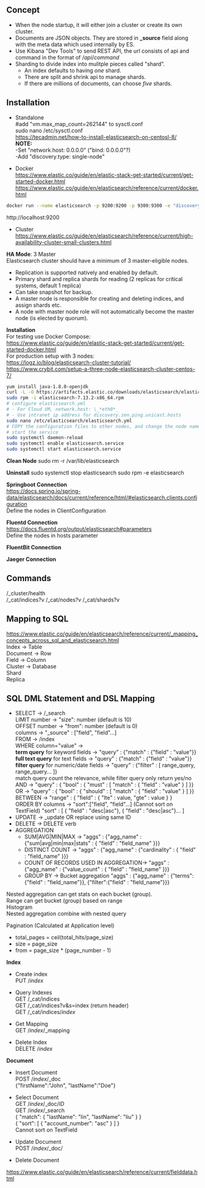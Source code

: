 ## Concept
- When the node startup, it will either join a cluster or create its own cluster.
- Documents are JSON objects. They are stored  in **_source** field along with the meta data which used internally by ES.
- Use Kibana "Dev Tools" to send REST API, the url consists of api and command in the format of /*api*/*command*
- Sharding to divide index into mulitple pieces called "shard".
  - An index defaults to having *one* shard.
  - There are split and shrink api to manage shards.
  - If there are millions of documents, can choose *five* shards.

## Installation
- Standalone  
#add "vm.max_map_count=262144" to sysctl.conf  
sudo nano /etc/sysctl.conf  
https://tecadmin.net/how-to-install-elasticsearch-on-centosl-8/  
**NOTE:**  
-Set "network.host: 0.0.0.0" ("bind: 0.0.0.0"?)  
-Add "discovery.type: single-node"

- Docker  
https://www.elastic.co/guide/en/elastic-stack-get-started/current/get-started-docker.html
https://www.elastic.co/guide/en/elasticsearch/reference/current/docker.html
```sh
docker run --name elasticsearch -p 9200:9200 -p 9300:9300 -e "discovery.type=single-node" docker.elastic.co/elasticsearch/elasticsearch:7.13.2
```
http://localhost:9200  

- Cluster
https://www.elastic.co/guide/en/elasticsearch/reference/current/high-availability-cluster-small-clusters.html

**HA Mode**: 3 Master  
Elasticsearch cluster should have a minimum of 3 master-eligible nodes.
- Replication is supported natively and enabled by default.  
- Primary shard and replica shards for reading (2 replicas for critical systems, default 1 replica)
- Can take snapshot for backup.
- A master node is responsible for creating and deleting indices, and assign shards etc.
- A node with master node role will not automatically become the master node (is elected by quorum).

**Installation**  
For testing use Docker Compose:  
https://www.elastic.co/guide/en/elastic-stack-get-started/current/get-started-docker.html  
For production setup with 3 nodes:  
https://logz.io/blog/elasticsearch-cluster-tutorial/  
https://www.crybit.com/setup-a-three-node-elasticsearch-cluster-centos-7/  
```sh
yum install java-1.8.0-openjdk
curl -L -O https://artifacts.elastic.co/downloads/elasticsearch/elasticsearch-7.13.2-x86_64.rpm
sudo rpm -i elasticsearch-7.13.2-x86_64.rpm
# configure elasticsearch.yml
# - For Cloud VM, network.host: \_*eth0*_ 
# - Use intranet ip address for discovery.zen.ping.unicast.hosts
sudo nano /etc/elasticsearch/elasticsearch.yml
# COPY the configuration files to other nodes, and change the node name.
# start the service
sudo systemctl daemon-reload
sudo systemctl enable elasticsearch.service
sudo systemctl start elasticsearch.service 
```
**Clean Node**
sudo rm -r /var/lib/elasticsearch

**Uninstall**
sudo systemctl stop elasticsearch
sudo rpm -e elasticsearch

**Springboot Connection**  
https://docs.spring.io/spring-data/elasticsearch/docs/current/reference/html/#elasticsearch.clients.configuration  
Define the nodes in ClientConfiguration

**Fluentd Connection**  
https://docs.fluentd.org/output/elasticsearch#parameters  
Define the nodes in hosts parameter

**FluentBit Connection**

**Jaeger Connection**

## Commands
/_cluster/health  
/_cat/indices?v
/_cat/nodes?v
/_cat/shards?v

## Mapping to SQL  
https://www.elastic.co/guide/en/elasticsearch/reference/current/_mapping_concepts_across_sql_and_elasticsearch.html  
Index -> Table  
Document -> Row  
Field -> Column  
Cluster -> Database  
Shard  
Replica  

## SQL DML Statement and DSL Mapping
- SELECT -> /_search  
LIMIT number -> "size": number (default is 10)  
OFFSET number -> "from": number (default is 0)  
columns -> "_source" : ["field", "field"...]  
FROM -> /index  
WHERE column="value" ->  
    **term query** for keyword fields -> "query" : {"match" : {"field" : "value"}}  
    **full text query** for text fields -> "query" : {"match" : {"field" : "value"}}  
    **filter query** for numeric/date fields -> "query" : {"filter" : [ range_query, range_query... ]}  
    match query count the relevance, while filter query only return yes/no  
AND -> "query" : { "bool" : { "must" : [ "match" : { "field" : "value" } ] }}  
OR -> "query" : { "bool" : { "should" : [ "match" : { "field" : "value" } ] }}  
BETWEEN -> "range" : { "field" : { "lte" : value,  "gte" : value } }  
ORDER BY columns ->
    "sort":["field", "field"...] (Cannot sort on TextField)
    "sort" : [ { "field" : "desc|asc"}, { "field" : "desc|asc"}... ]  
- UPDATE -> _update OR replace using same ID
- DELETE -> DELETE verb  
- AGGREGATION  
  - SUM|AVG|MIN|MAX -> "aggs" : {"agg_name" :  {"sum|avg|min|max|stats" : { "field" : "field_name" }}}  
  - DISTINCT COUNT -> "aggs" : {"agg_name" :  {"cardinality" : { "field" : "field_name" }}}  
  - COUNT OF RECORDS USED IN AGGREGATION-> "aggs" : {"agg_name" :  {"value_count" : { "field" : "field_name" }}}  
  - GROUP BY  -> Bucket aggregation  "aggs" : {"agg_name" :  {"terms":{"field" : "field_name"}}, {"filter":{"field" : "field_name"}}}  

Nested aggregation can get stats on each bucket (group).   
Range can get bucket (group) based on range  
Histogram  
Nested aggregation combine with nested query  

Pagination (Calculated at Application level)  
- total_pages = ceil(total_hits/page_size)
- size = page_size
- from = page_size * (page_number - 1)

**Index**
- Create index  
PUT /*index*

- Query Indexes  
GET /_cat/indices  
GET /_cat/indices?v&s=index (return header)  
GET /_cat/indices/*index*

- Get Mapping  
GET /*index*/_mapping

- Delete Index  
DELETE /*index*

**Document**
- Insert Document  
POST /*index*/_doc  
{"firstName":"John", "lastName":"Doe"}

- Select Document  
GET /*index*/_doc/*ID*  
GET /*index*/_search  
{ "match": { "lastName": "lin", "lastName": "liu" } }  
{ "sort": [ { "account_number": "asc" } ] }  
Cannot sort on TextField

- Update Document  
POST /*index*/_doc/

- Delete Document

https://www.elastic.co/guide/en/elasticsearch/reference/current/fielddata.html

